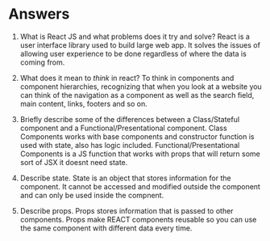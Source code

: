 # Answers

1.  What is React JS and what problems does it try and solve?
    React is a user interface library used to build large web app. It solves the
    issues of allowing user experience to be done regardless of where the data is coming from.

1.  What does it mean to _think_ in react?
    To think in components and component hierarchies, recognizing that when you look at a website you can think of the navigation as a component as well as the search field, main content, links, footers and so on.

1.  Briefly describe some of the differences between a Class/Stateful component and a Functional/Presentational component.
    Class Components works with base components and constructor function is used with state, also has logic included. Functional/Presentational Components is a JS function that works with props that will return some sort of JSX it doesnt need state.

1.  Describe state.
    State is an object that stores information for the component. It cannot be accessed and modified outside the component and can only be used inside the compnent.

1.  Describe props.
    Props stores information that is passed to other components. Props make REACT components reusable
    so you can use the same component with different data every time.
